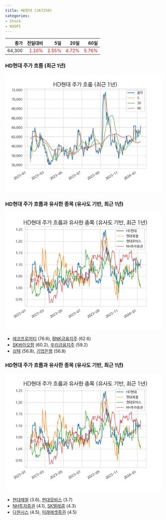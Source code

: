 ```yaml
---
title: HD현대 (267250)
categories:
- Stock
- KOSPI
---
```


|종가|전일대비|5일|20일|60일|
|---:|-------:|--:|---:|---:|
|64,300|<span style="color: red">1.10%</span>|<span style="color: red">2.55%</span>|<span style="color: red">4.72%</span>|<span style="color: red">5.76%</span>|

<!-- more -->
### HD현대 주가 흐름 (최근 1년)
![267250](/assets/images/stock/267250.png)


### HD현대 주가 흐름과 유사한 종목 (유사도 기반, 최근 1년)
![267250](/assets/images/stock/267250_sim.png)

- [에코프로머티](/450080/) (76.6), [BNK금융지주](/138930/) (62.6)
- [SK바이오팜](/326030/) (60.2), [우리금융지주](/316140/) (59.2)
- [심텍](/222800/) (56.8), [기업은행](/024110/) (56.8)


### HD현대 주가 흐름과 유사한 종목 (유사도 기반, 최근 1년)
![267250](/assets/images/stock/267250_sim.png)

- [현대제철](/004020/) (3.6), [현대모비스](/012330/) (3.7)
- [NH투자증권](/005940/) (4.1), [SK텔레콤](/017670/) (4.3)
- [다원시스](/068240/) (4.5), [미래에셋증권](/006800/) (4.5)